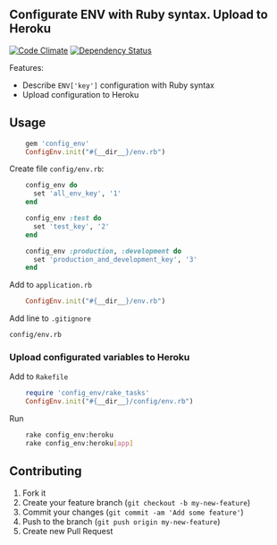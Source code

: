 ## Configurate ENV with Ruby syntax. Upload to Heroku


[![Code Climate](https://codeclimate.com/github/SergXIIIth/config_env.png)](https://codeclimate.com/github/SergXIIIth/config_env)
[![Dependency Status](https://gemnasium.com/SergXIIIth/config_env.svg)](https://gemnasium.com/SergXIIIth/config_env)


Features:

- Describe `ENV['key']` configuration with Ruby syntax
- Upload configuration to Heroku


## Usage

```ruby
    gem 'config_env'
    ConfigEnv.init("#{__dir__}/env.rb")
```

Create file `config/env.rb`:

```ruby
    config_env do
      set 'all_env_key', '1'
    end

    config_env :test do
      set 'test_key', '2'
    end

    config_env :production, :development do
      set 'production_and_development_key', '3'
    end
```

Add to `application.rb`

```ruby
    ConfigEnv.init("#{__dir__}/env.rb")
```

Add line to `.gitignore`

    config/env.rb


### Upload configurated variables to Heroku

Add to `Rakefile`

```ruby
    require 'config_env/rake_tasks'
    ConfigEnv.init("#{__dir__}/config/env.rb")
```

Run

```bash
    rake config_env:heroku
    rake config_env:heroku[app]
```

## Contributing

1. Fork it
2. Create your feature branch (`git checkout -b my-new-feature`)
3. Commit your changes (`git commit -am 'Add some feature'`)
4. Push to the branch (`git push origin my-new-feature`)
5. Create new Pull Request
